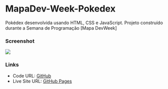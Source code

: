 # MapaDev-Week-Pokedex
Pokédex desenvolvida usando HTML, CSS e JavaScript. Projeto construído durante a Semana de Programação [Mapa DevWeek]

### Screenshot

![](https://user-images.githubusercontent.com/69693486/158404052-beccf9cc-c0bf-4763-845b-b04300e348fa.gif)

### Links

- Code URL: [GitHub](https://github.com/Akherox/pokedex)
- Live Site URL: [GitHub Pages](https://akherox.github.io/pokedex/)
